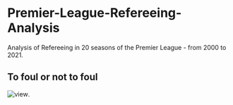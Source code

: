 # Premier-League-Refereeing-Analysis
Analysis of Refereeing in 20 seasons of the Premier League - from 2000 to 2021.

## To foul or not to foul

![view](https://github.com/Thomasporta/Premier-League-Refereeing-Analysis/tree/main/figures/Fouls_yellow_trend.PNG "Fouls_yellow_trend").


